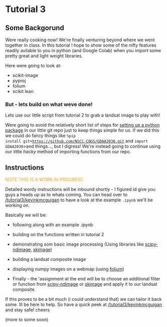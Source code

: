 # Tutorial 3

## Some Backgorund 

Were really cooking now! We're finally venturing beyond where we went together in class. In this tutorial I hope to show some of the nifty features readily avilable to you in python (and Google Colab) when you import some pretty great and light weight libraries. 

Here were going to look at:
* scikit-image 
* pyproj 
* folium 
* scikit lean 


### But - lets build on what weve done!

Lets use our little script from tutorial 2 to grab a landsat image to play with!

Were going to avoid the relatively short list of steps for [setting up a python package](https://packaging.python.org/tutorials/packaging-projects/) in our little git repo just to keep things simple for us. If we did this we could do fancy things like <code>%pip install git+https://github.com/NSCC-COGS/GDAA2030.git</code> and <code>import GDAA2030</code>>and things..., but I digress! We're instead going to continue using our little <i>hacky</i> method of importing functions from our repo. 

## Instructions
<span style="color:orange;">NOTE THIS IS A WORK IN PROGRESS</span>

Detailed wordy instructions will be inbound shortly - I figured id give you guys a heads up as to whats coming. You can head over to [/tutorial3/kevinkmcguigan](https://github.com/NSCC-COGS/GDAA2030/tree/master/tutorial3/kevinkmcguigan) to have a look at the example <code>.ipynb</code> we'll be working on. 

Basically we will be: 
* following along with an example .ipynb 
* building on the functions written in tutorial 2
* demonstrating som basic image processing (Using libraries like [scipy-ndimage](https://docs.scipy.org/doc/scipy/reference/ndimage.html), [skimage](https://scikit-image.org/))
* building a landsat composite image
* displaying numpy images on a webmap (using [folium](https://python-visualization.github.io/folium/))

* Finally - the 'assignment at the end will be to choose an additional filter or function from [scipy-ndimage](https://docs.scipy.org/doc/scipy/reference/ndimage.html) or [skimage](https://scikit-image.org/) and apply it to our landsat composite. 

If this proves to be a bit much (i could understand that) we can tailor it back some. Ill be here to help. So have a quick peek at [/tutorial3/kevinkmcguigan](https://github.com/NSCC-COGS/GDAA2030/tree/master/tutorial3/kevinkmcguigan) and stay safe! cheers

(more to some soon)